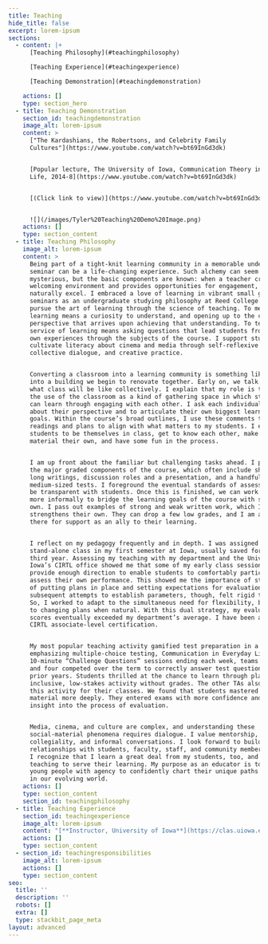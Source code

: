 ```yaml
---
title: Teaching
hide_title: false
excerpt: lorem-ipsum
sections:
  - content: |+
      [Teaching Philosophy](#teachingphilosophy)

      [Teaching Experience](#teachingexperience)

      [Teaching Demonstration](#teachingdemonstration)

    actions: []
    type: section_hero
  - title: Teaching Demonstration
    section_id: teachingdemonstration
    image_alt: lorem-ipsum
    content: >
      ["The Kardashians, the Robertsons, and Celebrity Family
      Cultures"](https://www.youtube.com/watch?v=bt69InGd3dk)


      [Popular lecture, The University of Iowa, Communication Theory in Everyday
      Life, 2014-8](https://www.youtube.com/watch?v=bt69InGd3dk)


      [(Click link to view)](https://www.youtube.com/watch?v=bt69InGd3dk)


      ![](/images/Tyler%20Teaching%20Demo%20Image.png)
    actions: []
    type: section_content
  - title: Teaching Philosophy
    image_alt: lorem-ipsum
    content: >
      Being part of a tight-knit learning community in a memorable undergraduate
      seminar can be a life-changing experience. Such alchemy can seem
      mysterious, but the basic components are known: when a teacher creates a
      welcoming environment and provides opportunities for engagement, students
      naturally excel. I embraced a love of learning in vibrant small group
      seminars as an undergraduate studying philosophy at Reed College. I now
      pursue the art of learning through the science of teaching. To me,
      learning means a curiosity to understand, and opening up to the change in
      perspective that arrives upon achieving that understanding. To teach in
      service of learning means asking questions that lead students from their
      own experiences through the subjects of the course. I support students to
      cultivate literacy about cinema and media through self-reflexive study,
      collective dialogue, and creative practice.


      Converting a classroom into a learning community is something like moving
      into a building we begin to renovate together. Early on, we talk through
      what class will be like collectively. I explain that my role is to provide
      the use of the classroom as a kind of gathering space in which students
      can learn through engaging with each other. I ask each individual to write
      about their perspective and to articulate their own biggest learning
      goals. Within the course’s broad outlines, I use these comments to adjust
      readings and plans to align with what matters to my students. I encourage
      students to be themselves in class, get to know each other, make the
      material their own, and have some fun in the process.


      I am up front about the familiar but challenging tasks ahead. I present
      the major graded components of the course, which often include short and
      long writings, discussion roles and a presentation, and a handful of
      medium-sized tests. I foreground the eventual standards of assessment to
      be transparent with students. Once this is finished, we can work together
      more informally to bridge the learning goals of the course with students’
      own. I pass out examples of strong and weak written work, which I believe
      strengthens their own. They can drop a few low grades, and I am always
      there for support as an ally to their learning.


      I reflect on my pedagogy frequently and in depth. I was assigned a
      stand-alone class in my first semester at Iowa, usually saved for the
      third year. Assessing my teaching with my department and the University of
      Iowa’s CIRTL office showed me that some of my early class sessions didn’t
      provide enough direction to enable students to comfortably participate and
      assess their own performance. This showed me the importance of structure,
      of putting plans in place and setting expectations for evaluation. My
      subsequent attempts to establish parameters, though, felt rigid to some.
      So, I worked to adapt to the simultaneous need for flexibility, being open
      to changing plans when natural. With this dual strategy, my evaluation
      scores eventually exceeded my department’s average. I have been awarded a
      CIRTL associate-level certification.


      My most popular teaching activity gamified test preparation in a course
      emphasizing multiple-choice testing, Communication in Everyday Life. In
      10-minute “Challenge Questions” sessions ending each week, teams of three
      and four competed over the term to correctly answer test questions from
      prior years. Students thrilled at the chance to learn through play in an
      inclusive, low-stakes activity without grades. The other TAs also adopted
      this activity for their classes. We found that students mastered the
      material more deeply. They entered exams with more confidence and more
      insight into the process of evaluation.


      Media, cinema, and culture are complex, and understanding these
      social-material phenomena requires dialogue. I value mentorship,
      collegiality, and informal conversations. I look forward to building
      relationships with students, faculty, staff, and community members alike.
      I recognize that I learn a great deal from my students, too, and craft my
      teaching to serve their learning. My purpose as an educator is to embolden
      young people with agency to confidently chart their unique paths forward
      in our evolving world.
    actions: []
    type: section_content
    section_id: teachingphilosophy
  - title: Teaching Experience
    section_id: teachingexperience
    image_alt: lorem-ipsum
    content: "[**Instructor, University of Iowa**](https://clas.uiowa.edu/commstudies/people/tyler-williams)\n\n2016\tTelevision Criticism\n\n2012-13\tMedia, Advertising, and Society (two terms)\n\n[**Teaching Assistant, University of Iowa**](https://clas.uiowa.edu/commstudies/people/tyler-williams)\n\n2017\tMedia, Music, and Culture\n\n2014-15\tCore Concepts in Communication Studies (two terms)\n\n2014-17\tCommunication Theory in Everyday Life (three terms)\n\n2013-16\tThe Art of Persuading Others (two terms)\n\n**Adjunct Instructor, Mercy College (NY)**\n\n2011\tMedia in America\n\n**Grader, New York University**\n\n2010\tAdvertising and Society\n\n**Assistant Teacher, Public School 9, Brooklyn, NY**\n\n2009-10\tReading and math, first grade classroom, through federal America Reads / America Counts program\n"
    actions: []
    type: section_content
  - section_id: teachingresponsibilities
    image_alt: lorem-ipsum
    actions: []
    type: section_content
seo:
  title: ''
  description: ''
  robots: []
  extra: []
  type: stackbit_page_meta
layout: advanced
---
```

